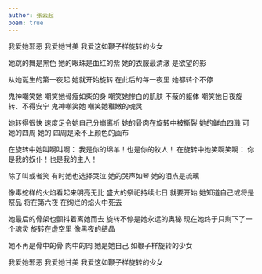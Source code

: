 ```yaml
---
author: 张云起
poem: true
---
```


我爱她邪恶 我爱她甘美
我爱这如鞭子样旋转的少女

她跳的舞是黑色 她的眼珠是血红的紫
她的衣服最清澈 是欲望的影

从她诞生的第一夜起 她就开始旋转
在此后的每一夜里 她都转个不停

鬼神嘲笑她 嘲笑她骨瘦如柴的身
嘲笑她惨白的肌肤 不蔽的躯体
嘲笑她日夜旋转、不得安宁
鬼神嘲笑她 嘲笑她稚嫩的魂灵

她转得很快 速度足令她自己分崩离析
她的骨肉在旋转中被撕裂
她的鲜血四溅 可她的四周 她的
四周是染不上颜色的画布

在旋转中她叫啊叫啊：
我是你的绵羊！也是你的牧人！
在旋转中她笑啊笑啊：
你是我的奴仆！也是我的主人！

除了叫或者笑 有时她也选择哭泣
她的哭声如琴 她的泪点是琉璃

像毒蛇样的火焰看起来明亮无比
盛大的祭祀持续七日 就要开始
她知道自己或将是祭品
将在第六夜 在绚烂的焰火中死去

她最后的骨架也颤抖着离她而去
旋转不停是她永远的奥秘
现在她终于只剩下了一个魂灵
旋转在虚空里 像黑夜的结晶

她不再是骨中的骨 肉中的肉
她是她自己 如鞭子样旋转的少女

我爱她邪恶 我爱她甘美
我爱这如鞭子样旋转的少女
